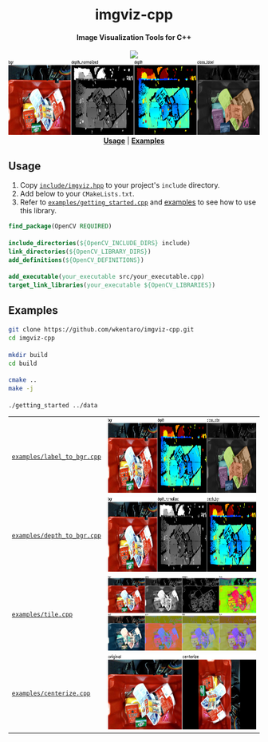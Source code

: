 <h1 align="center">
  imgviz-cpp
</h1>

<h4 align="center">
  Image Visualization Tools for C++
</h4>

<div align="center">
  <a href="https://github.com/wkentaro/imgviz-cpp/actions">
    <img src="https://github.com/wkentaro/imgviz-cpp/workflows/ci/badge.svg">
  </a>
</div>

<div align="center">
  <img src=".readme/getting_started.png" height="150px">
</div>

<div align="center">
  <a href="#usage"><b>Usage</b></a> |
  <a href="#examples"><b>Examples</b></a>
</div>

## Usage

1. Copy [`include/imgviz.hpp`](include/imgviz.hpp) to
  your project's `include` directory.
1. Add below to your `CMakeLists.txt`.
1. Refer to [`examples/getting_started.cpp`](examples/getting_started.cpp)
   and [examples](#examples) to see how to use this library.

```cmake
find_package(OpenCV REQUIRED)

include_directories(${OpenCV_INCLUDE_DIRS} include)
link_directories(${OpenCV_LIBRARY_DIRS})
add_definitions(${OpenCV_DEFINITIONS})

add_executable(your_executable src/your_executable.cpp)
target_link_libraries(your_executable ${OpenCV_LIBRARIES})
```

## Examples

```bash
git clone https://github.com/wkentaro/imgviz-cpp.git
cd imgviz-cpp

mkdir build
cd build

cmake ..
make -j

./getting_started ../data
```

<table>
  <tr>
    <td>
      <a href="examples/label_to_bgr.cpp">
        <code>examples/label_to_bgr.cpp</code>
      </a>
    </td>
    <td><img src=".readme/label_to_bgr.png" height="150px"></td>
  </tr>
  <tr>
    <td>
      <a href="examples/depth_to_bgr.cpp">
        <code>examples/depth_to_bgr.cpp</code>
      </a>
    </td>
    <td><img src=".readme/depth_to_bgr.png" height="150px"></td>
  </tr>
  <tr>
    <td>
      <a href="examples/tile.cpp">
        <code>examples/tile.cpp</code>
      </a>
    </td>
    <td><img src=".readme/tile.png" height="150px"></td>
  </tr>
  <tr>
    <td>
      <a href="examples/centerize.cpp">
        <code>examples/centerize.cpp</code>
      </a>
    </td>
    <td><img src=".readme/centerize.png" height="150px"></td>
  </tr>
</table>

